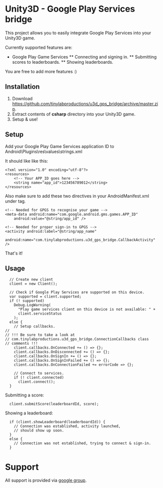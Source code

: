 # Unity3D - Google Play Services bridge

This project allows you to easily integrate Google Play Services into your
Unity3D game.

Currently supported features are:

* Google Play Game Services
** Connecting and signing in.
** Submitting scores to leaderboards.
** Showing leaderboards.

You are free to add more features :)

## Installation

1. Download https://github.com/tinylabproductions/u3d_gps_bridge/archive/master.zip.
2. Extract contents of **csharp** directory into your Unity3D game.
3. Setup & use!

## Setup

Add your Google Play Game Services application ID to Android\Plugins\res\values\strings.xml

It should like like this:

	<?xml version="1.0" encoding="utf-8"?>
	<resources>
		<!-- Your APP_ID goes here -->
		<string name="app_id">123456789012</string>
	</resources>

Also make sure to add these two directives in your AndroidManifest.xml under <application> tag.

	<!-- Needed for GPGS to recognise your game -->
	<meta-data android:name="com.google.android.gms.games.APP_ID"
		android:value="@string/app_id" />

	<!-- Needed for proper sign-in to GPGS -->
	<activity android:label="@string/app_name" 
		android:name="com.tinylabproductions.u3d_gps_bridge.CallbackActivity" />

That's it!

## Usage

      // Create new client
      client = new Client();
      
      // Check if Google Play Services are supported on this device.
      var supported = client.supported;
      if (! supported)
        Debug.LogWarning(
          "Play game services client on this device is not available: " +
          client.serviceStatus
        );
      else {
        // Setup callbacks.
	//
	// !!! Be sure to take a look at
	// com.tinylabproductions.u3d_gps_bridge.ConnectionCallbacks class
	// comments !!!
        client.callbacks.OnConnected += () => {};
        client.callbacks.OnDisconnected += () => {};
        client.callbacks.OnSignIn += () => {};
        client.callbacks.OnSignInFailed += () => {};
        client.callbacks.OnConnectionFailed += errorCode => {};

        // Connect to services.
        if (! client.connected)
          client.connect();
      }

Submitting a score:

      client.submitScore(leaderboardId, score);

Showing a leaderboard:

      if (client.showLeaderboard(leaderboardId)) {
        // Connection was established, activity launched, 
        // should show up soon.
      }
      else {
        // Connection was not established, trying to connect & sign-in.
      }

# Support

All support is provided via 
[google group](https://groups.google.com/forum/#!forum/u3d_gps_bridge).
